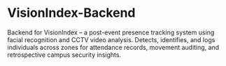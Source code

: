 # VisionIndex-Backend
Backend for VisionIndex – a post-event presence tracking system using facial recognition and CCTV video analysis. Detects, identifies, and logs individuals across zones for attendance records, movement auditing, and retrospective campus security insights.
